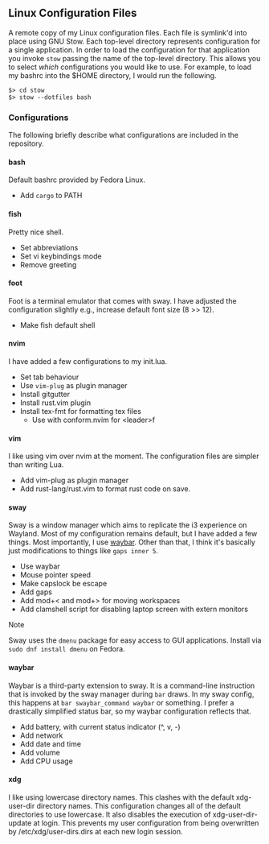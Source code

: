
## Linux Configuration Files
A remote copy of my Linux configuration files. Each file is symlink'd into place
using GNU Stow. Each top-level directory represents configuration for a 
single application. In order to load the configuration for that application you 
invoke `stow` passing the name of the top-level directory. This allows you to 
select _which_ configurations you would like to use. For example, to load my 
bashrc into the $HOME directory, I would run the following. 

```
$> cd stow
$> stow --dotfiles bash
```

### Configurations
The following briefly describe what configurations are included in the repository.

#### bash
Default bashrc provided by Fedora Linux.

- Add `cargo` to PATH

#### fish
Pretty nice shell.

- Set abbreviations
- Set vi keybindings mode
- Remove greeting

#### foot
Foot is a terminal emulator that comes with sway. I have adjusted the 
configuration slightly e.g., increase default font size (8 >> 12).

- Make fish default shell

#### nvim
I have added a few configurations to my init.lua.

- Set tab behaviour
- Use `vim-plug` as plugin manager
- Install gitgutter
- Install rust.vim plugin
- Install tex-fmt for formatting tex files
    - Use with conform.nvim for \<leader\>f 

#### vim
I like using vim over nvim at the moment. The configuration files are simpler than writing Lua.

- Add vim-plug as plugin manager
- Add rust-lang/rust.vim to format rust code on save.

#### sway
Sway is a window manager which aims to replicate the i3 experience on Wayland.
Most of my configuration remains default, but I have added a few things. Most
importantly, I use [waybar](#waybar). Other than that, I think it's basically
just modifications to things like `gaps inner 5`.

- Use waybar
- Mouse pointer speed
- Make capslock be escape
- Add gaps
- Add mod+< and mod+> for moving workspaces
- Add clamshell script for disabling laptop screen with extern monitors

> [!NOTE]
> Sway uses the `dmenu` package for easy access to GUI applications.
> Install via `sudo dnf install dmenu` on Fedora.

#### waybar
Waybar is a third-party extension to sway. It is a command-line instruction
that is invoked by the sway manager during `bar` draws. In my sway config,
this happens at `bar swaybar_command waybar` or something. I prefer a
drastically simplified status bar, so my waybar configuration reflects that.

 - Add battery, with current status indicator (^, v, -)
 - Add network
 - Add date and time
 - Add volume
 - Add CPU usage

#### xdg
I like using lowercase directory names. This clashes with the default 
xdg-user-dir directory names. This configuration changes all of
the default directories to use lowercase. It also disables the execution
of xdg-user-dir-update at login. This prevents my user configuration from
being overwritten by /etc/xdg/user-dirs.dirs at each new login session.

